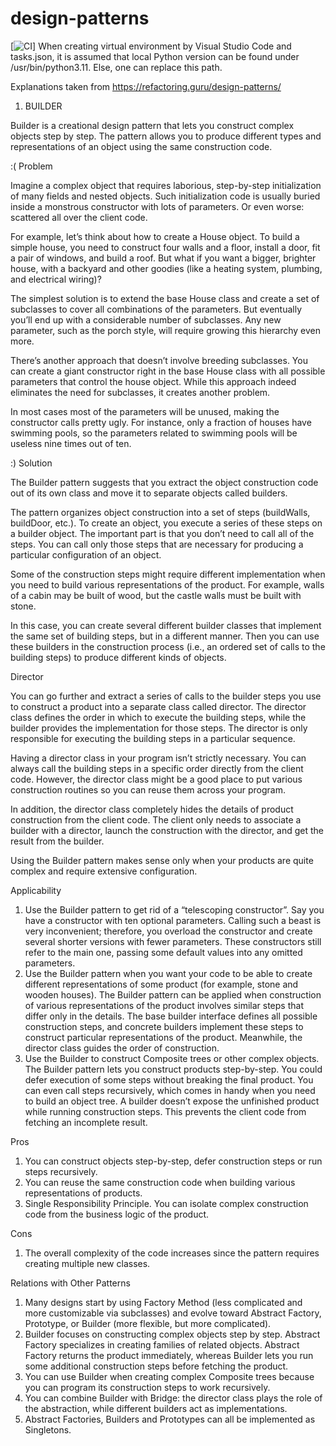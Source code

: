 # design-patterns
[![CI](https://github.com/VolleyballPlayer/design-patterns/actions/workflows/ci.yml/badge.svg)]
When creating virtual environment by Visual Studio Code and tasks.json, it is assumed that local Python version can be found under /usr/bin/python3.11. Else, one can replace this path.

Explanations taken from https://refactoring.guru/design-patterns/

1) BUILDER

Builder is a creational design pattern that lets you construct complex objects step by step. The pattern allows you to produce different types and representations of an object using the same construction code.

:( Problem

Imagine a complex object that requires laborious, step-by-step initialization of many fields and nested objects. Such initialization code is usually buried inside a monstrous constructor with lots of parameters. Or even worse: scattered all over the client code.

For example, let’s think about how to create a House object. To build a simple house, you need to construct four walls and a floor, install a door, fit a pair of windows, and build a roof. But what if you want a bigger, brighter house, with a backyard and other goodies (like a heating system, plumbing, and electrical wiring)?

The simplest solution is to extend the base House class and create a set of subclasses to cover all combinations of the parameters. But eventually you’ll end up with a considerable number of subclasses. Any new parameter, such as the porch style, will require growing this hierarchy even more.

There’s another approach that doesn’t involve breeding subclasses. You can create a giant constructor right in the base House class with all possible parameters that control the house object. While this approach indeed eliminates the need for subclasses, it creates another problem.

In most cases most of the parameters will be unused, making the constructor calls pretty ugly. For instance, only a fraction of houses have swimming pools, so the parameters related to swimming pools will be useless nine times out of ten.

:) Solution

The Builder pattern suggests that you extract the object construction code out of its own class and move it to separate objects called builders.

The pattern organizes object construction into a set of steps (buildWalls, buildDoor, etc.). To create an object, you execute a series of these steps on a builder object. The important part is that you don’t need to call all of the steps. You can call only those steps that are necessary for producing a particular configuration of an object.

Some of the construction steps might require different implementation when you need to build various representations of the product. For example, walls of a cabin may be built of wood, but the castle walls must be built with stone.

In this case, you can create several different builder classes that implement the same set of building steps, but in a different manner. Then you can use these builders in the construction process (i.e., an ordered set of calls to the building steps) to produce different kinds of objects.

Director

You can go further and extract a series of calls to the builder steps you use to construct a product into a separate class called director. The director class defines the order in which to execute the building steps, while the builder provides the implementation for those steps. The director is only responsible for executing the building steps in a particular sequence.

Having a director class in your program isn’t strictly necessary. You can always call the building steps in a specific order directly from the client code. However, the director class might be a good place to put various construction routines so you can reuse them across your program.

In addition, the director class completely hides the details of product construction from the client code. The client only needs to associate a builder with a director, launch the construction with the director, and get the result from the builder.

Using the Builder pattern makes sense only when your products are quite complex and require extensive configuration.

Applicability

1) Use the Builder pattern to get rid of a “telescoping constructor”.
Say you have a constructor with ten optional parameters. Calling such a beast is very inconvenient; therefore, you overload the constructor and create several shorter versions with fewer parameters. These constructors still refer to the main one, passing some default values into any omitted parameters.
2) Use the Builder pattern when you want your code to be able to create different representations of some product (for example, stone and wooden houses).
The Builder pattern can be applied when construction of various representations of the product involves similar steps that differ only in the details.
The base builder interface defines all possible construction steps, and concrete builders implement these steps to construct particular representations of the product. Meanwhile, the director class guides the order of construction.
3) Use the Builder to construct Composite trees or other complex objects.
The Builder pattern lets you construct products step-by-step. You could defer execution of some steps without breaking the final product. You can even call steps recursively, which comes in handy when you need to build an object tree.
A builder doesn’t expose the unfinished product while running construction steps. This prevents the client code from fetching an incomplete result.

Pros
1) You can construct objects step-by-step, defer construction steps or run steps recursively.
2) You can reuse the same construction code when building various representations of products.
3) Single Responsibility Principle. You can isolate complex construction code from the business logic of the product.

Cons
1) The overall complexity of the code increases since the pattern requires creating multiple new classes.

Relations with Other Patterns
1) Many designs start by using Factory Method (less complicated and more customizable via subclasses) and evolve toward Abstract Factory, Prototype, or Builder (more flexible, but more complicated).
2) Builder focuses on constructing complex objects step by step. Abstract Factory specializes in creating families of related objects. Abstract Factory returns the product immediately, whereas Builder lets you run some additional construction steps before fetching the product.
3) You can use Builder when creating complex Composite trees because you can program its construction steps to work recursively.
4) You can combine Builder with Bridge: the director class plays the role of the abstraction, while different builders act as implementations.
5) Abstract Factories, Builders and Prototypes can all be implemented as Singletons.

